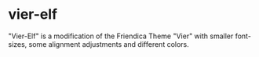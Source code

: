 vier-elf
========

"Vier-Elf" is a modification of the Friendica Theme "Vier" with smaller font-sizes, some alignment adjustments and different colors.
